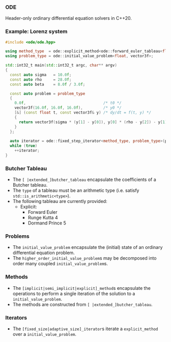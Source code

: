 ### ODE
Header-only ordinary differential equation solvers in C++20.

### Example: Lorenz system
```cpp
#include <ode/ode.hpp>

using method_type  = ode::explicit_method<ode::forward_euler_tableau<float>>;
using problem_type = ode::initial_value_problem<float, vector3f>;

std::int32_t main(std::int32_t argc, char** argv)
{
  const auto sigma   = 10.0f;
  const auto rho     = 28.0f;
  const auto beta    = 8.0f / 3.0f;

  const auto problem = problem_type
  {
    0.0f,                                  /* t0 */
    vector3f(16.0f, 16.0f, 16.0f),         /* y0 */         
    [&] (const float t, const vector3f& y) /* dy/dt = f(t, y) */
    {
      return vector3f(sigma * (y[1] - y[0]), y[0] * (rho - y[2]) - y[1], y[0] * y[1] - beta * y[2]);
    }
  };
  
  auto iterator = ode::fixed_step_iterator<method_type, problem_type>(problem, 1.0f /* h */);
  while (true)
    ++iterator;
}
```

### Butcher Tableau
- The `[ |extended_]butcher_tableau` encapsulate the coefficients of a Butcher tableau. 
- The `type` of a tableau must be an arithmetic type (i.e. satisfy `std::is_arithmetic<type>`).
- The following tableau are currently provided:
  - Explicit:
    - Forward Euler
    - Runge Kutta 4
    - Dormand Prince 5

### Problems
- The `initial_value_problem` encapsulate the (initial) state of an ordinary differential equation problem.
- The `higher_order_initial_value_problem`s may be decomposed into order many coupled `initial_value_problem`s.

### Methods
- The `[implicit|semi_implicit|explicit]_method`s encapsulate the operations to perform a single iteration of the solution to a `initial_value_problem`.
- The methods are constructed from `[ |extended_]butcher_tableau`.

### Iterators
- The `[fixed_size|adaptive_size]_iterator`s iterate a `explicit_method` over a `initial_value_problem`.